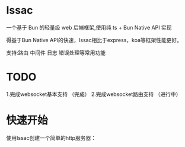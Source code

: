 # Issac

一个基于 Bun 的轻量级 web 后端框架,使用纯 ts + Bun Native API 实现

得益于Bun Native API的快速，Issac相比于express，koa等框架性能更好。

支持:路由 中间件 日志 错误处理等常用功能

# TODO

1.完成websocket基本支持 （完成）
2.完成websocket路由支持 （进行中）

# 快速开始

使用Issac创建一个简单的http服务器：

